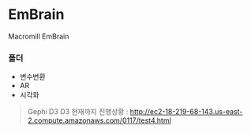 # EmBrain

Macromill EmBrain 

### 폴더

* 변수변환
* AR
* 시각화
> Gephi
> D3
D3 현재까지 진행상황 : 
http://ec2-18-219-68-143.us-east-2.compute.amazonaws.com/0117/test4.html
